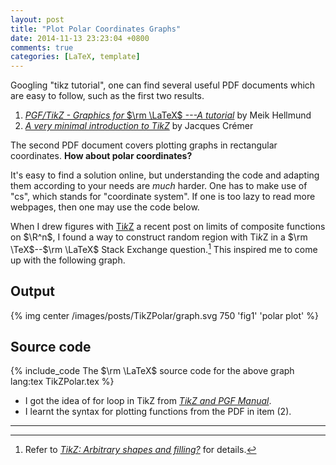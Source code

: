```yaml
---
layout: post
title: "Plot Polar Coordinates Graphs"
date: 2014-11-13 23:23:04 +0800
comments: true
categories: [LaTeX, template]
---
```


Googling "tikz tutorial", one can find several useful PDF documents
which are easy to follow, such as the first two results.

1. [*PGF/TikZ - Graphics for* $\rm \LaTeX$ *---A tutorial*][tut1] by
Meik Hellmund
2. [*A very minimal introduction to TikZ*][tut2] by Jacques Crémer

The second PDF document covers plotting graphs in rectangular
coordinates.  **How about polar coordinates?**

It's easy to find a solution online, but understanding the code and
adapting them according to your needs are *much* harder.  One has to
make use of "cs", which stands for "coordinate system".  If one is too
lazy to read more webpages, then one may use the code below.

When I drew figures with [Ti*k*Z] a recent post on limits of composite
functions on $\R^n$, I found a way to construct random region with
Ti*k*Z in a $\rm \TeX$--$\rm \LaTeX$ Stack Exchange
question.[^rand_region]  This inspired me to come up with the
following graph.

Output
---

{% img center /images/posts/TikZPolar/graph.svg 750 'fig1' 'polar plot' %}

Source code
---

{% include_code The $\rm \LaTeX$ source code for the above graph lang:tex TikZPolar.tex %}

- I got the idea of for loop in TikZ from
    [*TikZ and PGF Manual*][man].
- I learnt the syntax for plotting functions from the PDF in item (2).

---
[^rand_region]:
    Refer to [*TikZ: Arbitrary shapes and filling?*][rand_region] for
    details.

[tut1]: http://www.math.uni-leipzig.de/~hellmund/LaTeX/pgf-tut.pdf
[tut2]: http://cremeronline.com/LaTeX/minimaltikz.pdf
[Ti*k*Z]: http://www.texample.net/tikz/
[rand_region]: http://tex.stackexchange.com/a/60707
[man]: http://stuff.mit.edu/afs/athena/contrib/tex-contrib/beamer/pgf-1.01/doc/generic/pgf/version-for-tex4ht/en/pgfmanualse15.html
